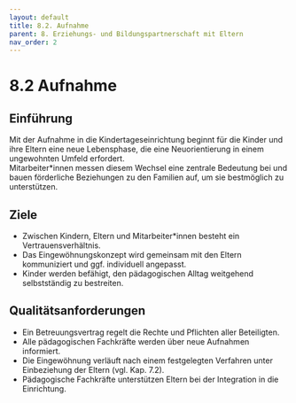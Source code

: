 ```yaml
---
layout: default
title: 8.2. Aufnahme
parent: 8. Erziehungs- und Bildungspartnerschaft mit Eltern
nav_order: 2
---
```


# 8.2 Aufnahme

## Einführung
Mit der Aufnahme in die Kindertageseinrichtung beginnt für die Kinder und ihre Eltern eine neue Lebensphase, die eine Neuorientierung in einem ungewohnten Umfeld erfordert.  
Mitarbeiter*innen messen diesem Wechsel eine zentrale Bedeutung bei und bauen förderliche Beziehungen zu den Familien auf, um sie bestmöglich zu unterstützen.

## Ziele
* Zwischen Kindern, Eltern und Mitarbeiter*innen besteht ein Vertrauensverhältnis.
* Das Eingewöhnungskonzept wird gemeinsam mit den Eltern kommuniziert und ggf. individuell angepasst.
* Kinder werden befähigt, den pädagogischen Alltag weitgehend selbstständig zu bestreiten.

## Qualitätsanforderungen
* Ein Betreuungsvertrag regelt die Rechte und Pflichten aller Beteiligten.
* Alle pädagogischen Fachkräfte werden über neue Aufnahmen informiert.
* Die Eingewöhnung verläuft nach einem festgelegten Verfahren unter Einbeziehung der Eltern (vgl. Kap. 7.2).
* Pädagogische Fachkräfte unterstützen Eltern bei der Integration in die Einrichtung.